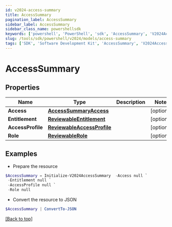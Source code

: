 ```yaml
---
id: v2024-access-summary
title: AccessSummary
pagination_label: AccessSummary
sidebar_label: AccessSummary
sidebar_class_name: powershellsdk
keywords: ['powershell', 'PowerShell', 'sdk', 'AccessSummary', 'V2024AccessSummary'] 
slug: /tools/sdk/powershell/v2024/models/access-summary
tags: ['SDK', 'Software Development Kit', 'AccessSummary', 'V2024AccessSummary']
---
```



# AccessSummary

## Properties

Name | Type | Description | Notes
------------ | ------------- | ------------- | -------------
**Access** | [**AccessSummaryAccess**](access-summary-access) |  | [optional] 
**Entitlement** | [**ReviewableEntitlement**](reviewable-entitlement) |  | [optional] 
**AccessProfile** | [**ReviewableAccessProfile**](reviewable-access-profile) |  | [optional] 
**Role** | [**ReviewableRole**](reviewable-role) |  | [optional] 

## Examples

- Prepare the resource
```powershell
$AccessSummary = Initialize-V2024AccessSummary  -Access null `
 -Entitlement null `
 -AccessProfile null `
 -Role null
```

- Convert the resource to JSON
```powershell
$AccessSummary | ConvertTo-JSON
```


[[Back to top]](#) 

